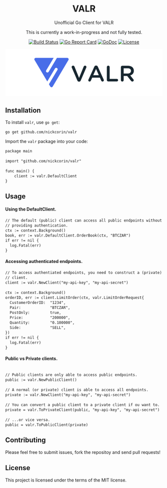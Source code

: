 <p align="center">
<h1 align="center">VALR</h1>
<p align="center">Unofficial Go Client for VALR</p>
<p align="center">This is currently a work-in-progress and not fully tested.</p>
</p>
<p align="center">
<p align="center"><a href="https://github.com/nickcorin/valr/actions?query=workflow%3AGo"><img src="https://github.com/nickcorin/valr/workflows/Go/badge.svg?branch=master" alt="Build Status"></a> <a href="https://goreportcard.com/report/github.com/nickcorin/valr"><img src="https://goreportcard.com/badge/github.com/nickcorin/valr?style=flat-square" alt="Go Report Card"></a> <a href="http://godoc.org/github.com/nickcorin/valr"><img src="https://img.shields.io/badge/godoc-reference-blue.svg?style=flat-square" alt="GoDoc"></a> <a href="LICENSE"><img src="https://img.shields.io/github/license/nickcorin/valr" alt="License"></a></p>
</p>
<p align="center">
<img src="/images/valr.png" />
</p>

## Installation

To install `valr`, use `go get`:
```
go get github.com/nickcorin/valr
```

Import the `valr` package into your code:
```golang
package main

import "github.com/nickcorin/valr"

func main() {
	client := valr.DefaultClient
}
```

## Usage

#### Using the DefaultClient.
```golang
// The default (public) client can access all public endpoints without
// providing authentication.
ctx := context.Background()
book, err := valr.DefaultClient.OrderBook(ctx, "BTCZAR")
if err != nil {
  log.Fatal(err)
}
```

#### Accessing authenticated endpoints.
```golang
// To access authentiated endpoints, you need to construct a (private)
// client.
client := valr.NewClient("my-api-key", "my-api-secret")

ctx := context.Background()
orderID, err := client.LimitOrder(ctx, valr.LimitOrderRequest{
  CustomerOrderID:  "1234",
  Pair:             "BTCZAR",
  PostOnly:         true,
  Price:            "200000",
  Quantity:         "0.100000",
  Side:             "SELL",
})
if err != nil {
  log.Fatal(err)
}
```

#### Public vs Private clients.
```golang

// Public clients are only able to access public endpoints.
public := valr.NewPublicClient()

// A normal (or private) client is able to access all endpoints.
private := valr.NewClient("my-api-key", "my-api-secret")

// You can convert a public client to a private client if ou want to.
private = valr.ToPrivateClient(public, "my-api-key", "my-api-secret")

// ...or vice versa.
public = valr.ToPublicClient(private)

```

## Contributing
Please feel free to submit issues, fork the repositoy and send pull requests!

## License
This project is licensed under the terms of the MIT license.
